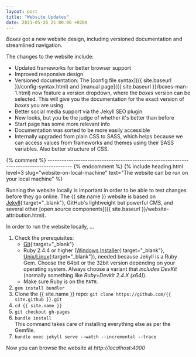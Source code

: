 ```yaml
---
layout: post
title: "Website Updates"
date: 2021-05-26 21:00:00 +0200
---
```


*Boxes* got a new website design, including versioned documentation and streamlined navigation<!--break-->.

The changes to the website include:

- Updated frameworks for better browser support
- Improved responsive design
- Versioned documentation: The [config file syntax]({{ site.baseurl }}/config-syntax.html) and
  [manual page]({{ site.baseurl }}/boxes-man-1.html) now feature a version dropdown, where the *boxes* version
  can be selected. This will give you the documentation for the exact version of *boxes* you are using.
- Better social media support via the Jekyll SEO plugin
- New looks, but you be the judge of whether it's better than before
- Start page has some more relevant info
- Documentation was sorted to be more easily accessible
- Internally upgraded from plain CSS to SASS, which helps because we can access values from frameworks and themes
  using their SASS variables. Also better structure of CSS.


{% comment %} ---------------------------------------------------------------------------------------- {% endcomment %}
{% include heading.html
   level=3 slug="website-on-local-machine"
   text="The website can be run on your local machine" %}

Running the website locally is important in order to be able to test changes before they go online. The {{ site.name }}
website is based on [Jekyll](https://jekyllrb.com/){:target="_blank"}, GitHub's lightweight but powerful CMS, and
several other [open source components]({{ site.baseurl }}/website-attribution.html).

In order to run the website locally, ...

1. Check the prerequisites:
   - [Git](https://git-scm.com/){:target="_blank"}
   - Ruby 2.4.4 or higher ([Windows Installer](https://rubyinstaller.org/downloads/){:target="_blank"},
     [Unix/Linux](https://www.ruby-lang.org/en/documentation/installation/){:target="_blank"}), needed because Jekyll
     is a Ruby Gem. Choose the 64bit or the 32bit version depending on your operating system. Always choose a
     variant that *includes DevKit* (normally something like *Ruby+Devkit 2.4.X (x64)*).
   - Make sure Ruby is on the `PATH`.
1. `gem install bundler`
1. Clone the {{ site.name }} repo: `git clone https://github.com/{{ site.github }}.git`
1. `cd {{ site.name }}`
1. `git checkout gh-pages`
1. `bundle install`  
   This command takes care of installing everything else as per the Gemfile.
1. `bundle exec jekyll serve --watch --incremental --trace`

Now you can browse the website at *http://localhost:4000*
